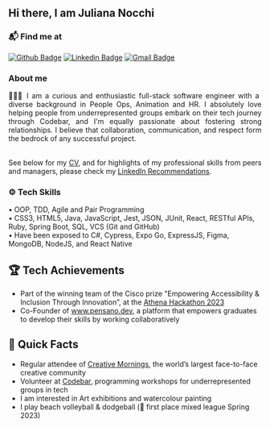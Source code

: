 <h2>Hi there, I am Juliana Nocchi</h2>

### 📬 Find me at

[![Github Badge](http://img.shields.io/badge/-Github-black?style=flat-square&logo=github&link=https://github.com/junocchi/)](https://github.com/Defcon27/) 
[![Linkedin Badge](https://img.shields.io/badge/-LinkedIn-blue?style=flat-square&logo=Linkedin&logoColor=white&link=https://www.linkedin.com/in/hemanthkollipara/)](https://www.linkedin.com/in/juliana-nocchi)
[![Gmail Badge](https://img.shields.io/badge/-Gmail-d14836?style=flat-square&logo=Gmail&logoColor=white&link=mailto:junocchi@gmail.com)](mailto:junocchi@gmail.com)

### About me

<div style="text-align: justify">  
👩🏻‍💻 I am a curious and enthusiastic full-stack software engineer with a diverse background in People Ops, Animation and HR. I absolutely love helping people from underrepresented groups embark on their tech journey through Codebar, and I'm equally passionate about fostering strong relationships.  I believe that collaboration, communication, and respect form the bedrock of any successful project.
<br><br/>

See below for my [CV](https://github.com/junocchi/CV), and for highlights of my professional skills from peers and managers, please check my [LinkedIn Recommendations](https://www.linkedin.com/in/juliana-nocchi-b4a882222/details/recommendations/?detailScreenTabIndex=0).
</div>

### ⚙️ Tech Skills
• OOP, TDD, Agile and Pair Programming <br/>
• CSS3, HTML5, Java, JavaScript, Jest, JSON, JUnit, React,  RESTful APIs, Ruby, Spring Boot, SQL, VCS (Git and GitHub) <br/>
• Have been exposed to C#, Cypress, Expo Go, ExpressJS, Figma, MongoDB, NodeJS, and React Native <br/>

## 🏆 Tech Achievements
- Part of the winning team of the Cisco prize "Empowering Accessibility & Inclusion Through Innovation”, at the [Athena Hackathon 2023](https://www.showcode.io/athena)
- Co-Founder of www.pensano.dev, a platform that empowers graduates to develop their skills by working collaboratively

## 🎉 Quick Facts
- Regular attendee of [Creative Mornings](https://creativemornings.com/), the world’s largest face-to-face creative community
- Volunteer at [Codebar](https://codebar.io/), programming workshops for underrepresented groups in tech
- I am interested in Art exhibitions and watercolour painting
- I play beach volleyball & dodgeball (🥇 first place mixed league Spring 2023)

